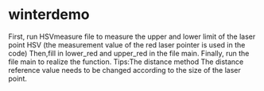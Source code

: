 # winterdemo
First, run HSVmeasure file to measure the upper and lower limit of the laser point HSV
(the measurement value of the red laser pointer is used in the code)
Then,fill in lower_red and upper_red in the file main.
Finally, run the file main to realize the function.
Tips:The distance method The distance reference value needs to be changed according to the size of the laser point.
